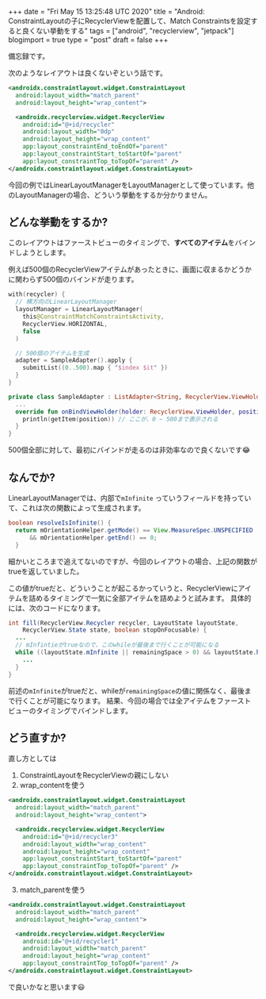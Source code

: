+++
date = "Fri May 15 13:25:48 UTC 2020"
title = "Android: ConstraintLayoutの子にRecyclerViewを配置して、Match Constraintsを設定すると良くない挙動をする"
tags = ["android", "recyclerview", "jetpack"]
blogimport = true
type = "post"
draft = false
+++

備忘録です。

次のようなレイアウトは良くないぞという話です。

```xml
<androidx.constraintlayout.widget.ConstraintLayout
  android:layout_width="match_parent"
  android:layout_height="wrap_content">

  <androidx.recyclerview.widget.RecyclerView
    android:id="@+id/recycler"
    android:layout_width="0dp"
    android:layout_height="wrap_content"
    app:layout_constraintEnd_toEndOf="parent"
    app:layout_constraintStart_toStartOf="parent"
    app:layout_constraintTop_toTopOf="parent" />
</androidx.constraintlayout.widget.ConstraintLayout>
```

今回の例ではLinearLayoutManagerをLayoutManagerとして使っています。他のLayoutManagerの場合、どういう挙動をするか分かりません。

## どんな挙動をするか?

このレイアウトはファーストビューのタイミングで、**すべてのアイテム**をバインドしようとします。

例えば500個のRecyclerViewアイテムがあったときに、画面に収まるかどうかに関わらず500個のバインドが走ります。

```kotlin
with(recycler) {
  // 横方向のLinearLayoutManager
  layoutManager = LinearLayoutManager(
    this@ConstraintMatchConstraintsActivity,
    RecyclerView.HORIZONTAL,
    false
  )

  // 500個のアイテムを生成
  adapter = SampleAdapter().apply {
    submitList((0..500).map { "$index $it" })
  }
}

private class SampleAdapter : ListAdapter<String, RecyclerView.ViewHolder>(...) {
  ...
  override fun onBindViewHolder(holder: RecyclerView.ViewHolder, position: Int) {
    println(getItem(position)) // ここが、0 ~ 500まで表示される
  }
}
```

500個全部に対して、最初にバインドが走るのは非効率なので良くないです😂

## なんでか?

LinearLayoutManagerでは、内部で`mInfinite` っていうフィールドを持っていて、これは次の関数によって生成されます。

```java
boolean resolveIsInfinite() {
  return mOrientationHelper.getMode() == View.MeasureSpec.UNSPECIFIED
      && mOrientationHelper.getEnd() == 0;
  }
```

細かいところまで追えてないのですが、今回のレイアウトの場合、上記の関数がtrueを返していました。

この値がtrueだと、どういうことが起こるかっていうと、RecyclerViewにアイテムを詰めるタイミングで一気に全部アイテムを詰めようと試みます。
具体的には、次のコードになります。

```java
int fill(RecyclerView.Recycler recycler, LayoutState layoutState,
    RecyclerView.State state, boolean stopOnFocusable) {
  ...
  // mInfintieがtrueなので、このwhileが最後まで行くことが可能になる
  while ((layoutState.mInfinite || remainingSpace > 0) && layoutState.hasMore(state)) {
    ...
  }
}
```

前述の`mInfinite`がtrueだと、whileが`remainingSpace`の値に関係なく、最後まで行くことが可能になります。
結果、今回の場合では全アイテムをファーストビューのタイミングでバインドします。

## どう直すか?

直し方としては

1. ConstraintLayoutをRecyclerViewの親にしない
2. wrap_contentを使う

```xml
<androidx.constraintlayout.widget.ConstraintLayout
  android:layout_width="match_parent"
  android:layout_height="wrap_content">

  <androidx.recyclerview.widget.RecyclerView
    android:id="@+id/recycler3"
    android:layout_width="wrap_content"
    android:layout_height="wrap_content"
    app:layout_constraintStart_toStartOf="parent"
    app:layout_constraintTop_toTopOf="parent" />
</androidx.constraintlayout.widget.ConstraintLayout>
```

3. match_parentを使う

```xml
<androidx.constraintlayout.widget.ConstraintLayout
  android:layout_width="match_parent"
  android:layout_height="wrap_content">

  <androidx.recyclerview.widget.RecyclerView
    android:id="@+id/recycler1"
    android:layout_width="match_parent"
    android:layout_height="wrap_content"
    app:layout_constraintTop_toTopOf="parent" />
</androidx.constraintlayout.widget.ConstraintLayout>
```


で良いかなと思います😃
